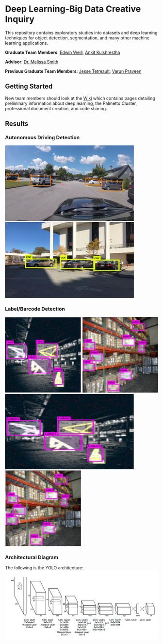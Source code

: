 # Deep Learning-Big Data Creative Inquiry

This repository contains exploratory studies into datasets and deep learning techniques for object detection, segmentation, and many other machine learning applications.

**Graduate Team Members**:
	[Edwin Weill](<mailto:eweill@g.clemson.edu>),
	[Ankit Kulshrestha](<mailto:akulshr@g.clemson.edu>)

**Advisor**: 
	[Dr. Melissa Smith](http://www.clemson.edu/cecas/departments/ece/faculty_staff/faculty/msmith.html)

**Previous Graduate Team Members**:
	[Jesse Tetreault](<mailto:jtetrea@g.clemson.edu>),
	[Varun Praveen](<mailto:pravee2@g.clemson.edu>)


## Getting Started

New team members should look at the [Wiki](https://github.com/CUFCTL/dlbd-ci/wiki) which contains pages detailing preliminary information about deep learning, the Palmetto Cluster, professional document creation, and code sharing.

## Results

### Autonomous Driving Detection
<img src="images/ad-1.png" width="425" height="250"/> <img src="images/ad-2.png" width="425" height="250"/>

### Label/Barcode Detection
<img src="images/ld-1.png" width="250" height="250"/> <img src="images/ld-2.png" width="250" height="250"/>
<img src="images/ld-1.png" width="425" height="250"/> <img src="images/ld-2.png" width="250" height="250"/>

### Architectural Diagram
The following is the YOLO architecture:
![](images/yolov1.png)